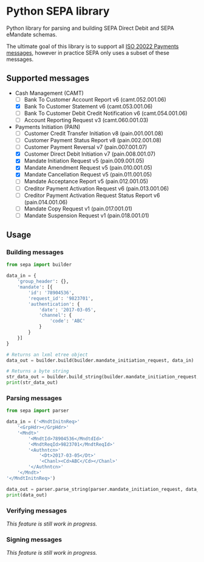 # Python SEPA library

Python library for parsing and building SEPA Direct Debit and SEPA eMandate schemas.

The ultimate goal of this library is to support all [ISO 20022 Payments messages](https://www.iso20022.org/payments_messages.page), however in practice SEPA only uses a subset of these messages.

## Supported messages
- Cash Management (CAMT)
  - [ ] Bank To Customer Account Report v6 (camt.052.001.06)
  - [x] Bank To Customer Statement v6 (camt.053.001.06)
  - [ ] Bank To Customer Debit Credit Notification v6 (camt.054.001.06)
  - [ ] Account Reporting Request v3 (camt.060.001.03)
- Payments Initiation (PAIN)
  - [ ] Customer Credit Transfer Initiation v8 (pain.001.001.08)
  - [ ] Customer Payment Status Report v8 (pain.002.001.08)
  - [ ] Customer Payment Reversal v7 (pain.007.001.07)
  - [x] Customer Direct Debit Initiation v7 (pain.008.001.07)
  - [x] Mandate Initiation Request v5 (pain.009.001.05)
  - [x] Mandate Amendment Request v5 (pain.010.001.05)
  - [x] Mandate Cancellation Request v5 (pain.011.001.05)
  - [ ] Mandate Acceptance Report v5 (pain.012.001.05)
  - [ ] Creditor Payment Activation Request v6 (pain.013.001.06)
  - [ ] Creditor Payment Activation Request Status Report v6 (pain.014.001.06)
  - [ ] Mandate Copy Request v1 (pain.017.001.01)
  - [ ] Mandate Suspension Request v1 (pain.018.001.01)

## Usage
### Building messages
```python
from sepa import builder

data_in = {
    'group_header': {},
    'mandate': [{
        'id': '78904536',
        'request_id': '9823701',
        'authentication': {
            'date': '2017-03-05',
            'channel': {
                'code': 'ABC'
            }
        }
    }]
}

# Returns an lxml etree object
data_out = builder.build(builder.mandate_initiation_request, data_in)

# Returns a byte string
str_data_out = builder.build_string(builder.mandate_initiation_request, data_in)
print(str_data_out)
```

### Parsing messages
```python
from sepa import parser

data_in = ('<MndtInitnReq>'
    '<GrpHdr></GrpHdr>'
    '<Mndt>'
        '<MndtId>78904536</MndtdId>'
        '<MndtReqId>9823701</MndtReqId>'
        '<Authntcn>'
            '<Dt>2017-03-05</Dt>'
            '<Chanl><Cd>ABC</Cd></Chanl>'
        '</Authntcn>'
    '</Mndt>'
'</MndtInitnReq>')

data_out = parser.parse_string(parser.mandate_initiation_request, data_in)
print(data_out)
```

### Verifying messages
*This feature is still work in progress.*

### Signing messages
*This feature is still work in progress.*
